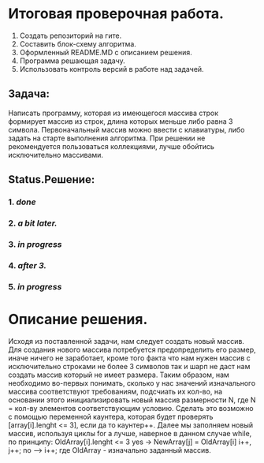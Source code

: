 # Итоговая проверочная работа.

1. Создать репозиторий на гите.
2. Составить блок-схему алгоритма.
3. Оформленный README.MD с описанием решения.
4. Программа решающая задачу.
5. Использовать контроль версий в работе над задачей.

## Задача: 
Написать программу, которая из имеющегося массива строк формирует массив из строк, длина которых меньше либо равна 3 символа. Первоначальный массив можно ввести с клавиатуры, либо задать на старте выполнения алгоритма. При решении не рекомендуется пользоваться коллекциями, лучше обойтись исключительно массивами.

## Status.Решение:
### 1. ***done***
### 2. ***a bit later.***
### 3. ***in progress***
### 4. ***after 3.***
### 5. ***in progress***

# Описание решения.

Исходя из поставленной задачи, нам следует создать новый массив. Для создания нового массива потребуется предопределить его размер, иначе ничего не заработает, кроме того факта что нам нужен массив с исключительно строками не более 3 символов так и шарп не даст нам создать массив который не имеет размера.
Таким образом, нам необходимо во-первых понимать, сколько у нас значений изначального массива соответствуют требованиям, подсчиать их кол-во, на основании этого инициализировать новый массив размерности N, где N = кол-ву элементов соответствующим условию. Сделать это возможно с помощью переменной каунтера, которая будет проверять [array[i].lenght <= 3], если да то каунтер++.
Далее мы заполняем новый массив, используя циклы for а лучше, наверное в данном случае while, по принципу: OldArray[i].lenght <= 3 yes -> NewArray[j] = OldArray[i] i++, j++; no --> i++; где OldArray - изначально заданный массив.

